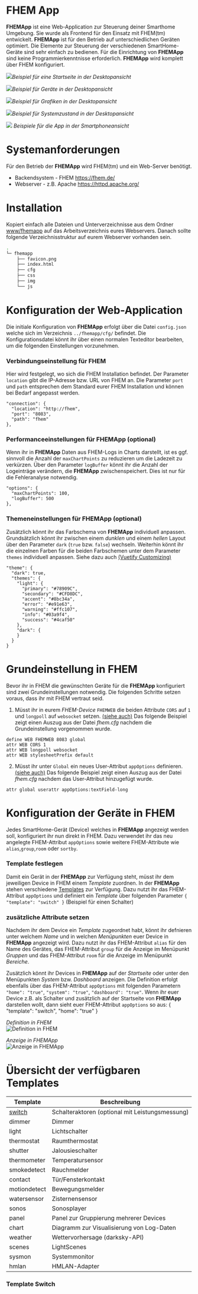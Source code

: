 # FHEM App
**FHEMApp** ist eine Web-Application zur Steuerung deiner Smarthome Umgebung. Sie wurde als Frontend für den Einsatz mit FHEM(tm) entwickelt. **FHEMApp** ist für den Betrieb auf unterschiedlichen Geräten optimiert. Die Elemente zur Steuerung der verschiedenen SmartHome-Geräte sind sehr einfach zu bedienen. Für die Einrichtung von **FHEMApp** sind keine Programmierkenntnisse erforderlich. **FHEMApp** wird komplett über FHEM konfiguriert.

![](./docs/media/fhemapp_desk_main.png)*Beispiel für eine Startseite in der Desktopansicht*

![](./docs/media/fhemapp_desk_group2.png)*Beispiel für Geräte in der Desktopansicht*

![](./docs/media/fhemapp_desk_charts.png)*Beispiel für Grafiken in der Desktopansicht*

![](./docs/media/fhemapp_desk_system.png)*Beispiel für Systemzustand in der Desktopansicht*

![](./docs/media/fhemApp_mobile_example.png)
*Beispiele für die App in der Smartphoneansicht*

# Systemanforderungen
Für den Betrieb der **FHEMApp** wird FHEM(tm) und ein Web-Server benötigt.
* Backendsystem - FHEM https://fhem.de/
* Webserver - z.B. Apache https://httpd.apache.org/

# Installation
Kopiert einfach alle Dateien und Unterverzeichnisse aus dem Ordner [www/fhemapp](./www/fhemapp) auf das Arbeitsverzeichnis eures Webservers. Danach sollte folgende Verzeichnisstruktur auf eurem Webserver vorhanden sein.
```bash
.
└─ fhemapp
    ├── favicon.png
    ├── index.html
    ├── cfg
    ├── css
    ├── img
    └── js
```

# Konfiguration der Web-Application
Die initiale Konfiguration von **FHEMApp** erfolgt über die Datei `config.json` welche sich im Verzeichnis `../fhemapp/cfg/` befindet. Die Konfigurationsdatei könnt ihr über einen normalen Texteditor bearbeiten, um die folgenden Einstellungen vorzunehmen.

### Verbindungseinstellung für FHEM
Hier wird festgelegt, wo sich die FHEM Installation befindet. Der Parameter `location` gibt die IP-Adresse bzw. URL von FHEM an. Die Parameter `port` und `path` entsprechen dem Standard eurer FHEM Installation und können bei Bedarf angepasst werden.
```
"connection": {
  "location": "http://fhem",
  "port": "8083",
  "path": "fhem"
},
```

### Performanceeinstellungen für FHEMApp (optional)
Wenn ihr in **FHEMApp** Daten aus FHEM-Logs in Charts darstellt, ist es ggf. sinnvoll die Anzahl der `maxChartPoints` zu reduzieren um die Ladezeit zu verkürzen. Über den Parameter `logBuffer` könnt ihr die Anzahl der Logeinträge verändern, die **FHEMApp** zwischenspeichert. Dies ist nur für die Fehleranalyse notwendig.
```
"options": {
  "maxChartPoints": 100,
  "logBuffer": 500
},
```

### Themeneinstellungen für FHEMApp (optional)
Zusätzlich könnt ihr das Farbschema von **FHEMApp** individuell anpassen. Grundsätzlich könnt ihr zwischen einem *dunklen* und einem *hellen* Layout über den Parameter `dark` (`true` bzw. `false`) wechseln. Weiterhin könnt ihr die einzelnen Farben für die beiden Farbschemen unter dem Parameter `themes` individuell anpassen. Siehe dazu auch [(Vuetify Customizing)](https://vuetifyjs.com/en/features/theme/#customizing)    
```
"theme": {
  "dark": true,
  "themes": {
    "light": {
      "primary": "#78909C",
      "secondary": "#CFD8DC",
      "accent": "#8bc34a",
      "error": "#e91e63",
      "warning": "#ffc107",
      "info": "#03a9f4",
      "success": "#4caf50"
    },
    "dark": {
    }
  }
}
```

# Grundeinstellung in FHEM
Bevor ihr in FHEM die gewünschten Geräte für die **FHEMApp** konfiguriert sind zwei Grundeinstellungen notwendig. Die folgenden Schritte setzen voraus, dass ihr mit FHEM vertraut seid.
1. Müsst ihr in eurem *FHEM-Device* `FHEMWEB` die beiden Attribute `CORS` auf `1` und `longpoll` auf `websocket` setzen. [(siehe auch)](https://fhem.de/commandref_DE.html#FHEMWEB) Das folgende Beispiel zeigt einen Auszug aus der Datei *fhem.cfg* nachdem die Grundeinstellung vorgenommen wurde.
```
define WEB FHEMWEB 8083 global
attr WEB CORS 1
attr WEB longpoll websocket
attr WEB stylesheetPrefix default
```
2. Müsst ihr unter `Global` ein neues User-Attribut `appOptions` definieren. [(siehe auch)](https://fhem.de/commandref_DE.html#global) Das folgende Beispiel zeigt einen Auszug aus der Datei *fhem.cfg* nachdem das User-Attribut hinzugefügt wurde.
```
attr global userattr appOptions:textField-long
```

# Konfiguration der Geräte in FHEM
Jedes SmartHome-Gerät (Device) welches in **FHEMApp** angezeigt werden soll, konfiguriert ihr nun direkt in FHEM. Dazu verwendet ihr das neu angelegte FHEM-Attribut `appOptions` sowie weitere FHEM-Attribute wie `alias`,`group`,`room` oder `sortby`.

### Template festlegen
Damit ein Gerät in der **FHEMApp** zur Verfügung steht, müsst ihr dem jeweiligen Device in FHEM einem *Template* zuordnen. In der **FHEMApp** stehen verschiedene [Templates](#übersicht-der-verfügbaren-templates) zur Verfügung. Dazu nutzt ihr das FHEM-Attribut `appOptions`  und definiert ein *Template* über folgenden Parameter  `{ "template": "switch" }` (Beispiel für einen Schalter)

### zusätzliche Attribute setzen
Nachdem ihr dem Device ein *Template* zugeordnet habt, könnt ihr defnieren unter welchem *Name* und in welchen *Menüpunkten* euer Device in **FHEMApp** angezeigt wird. Dazu nutzt ihr das FHEM-Attribut `alias` für den Name des Gerätes, das FHEM-Attribut `group` für die Anzeige im Menüpunkt *Gruppen* und das FHEM-Attribut `room` für die Anzeige im Menüpunkt *Bereiche*.

Zusätzlich könnt ihr Devices in **FHEMApp** auf der *Startseite* oder unter den Menüpunkten *System* bzw. *Dashboard* anzeigen. Die Definition erfolgt ebenfalls über das FHEM-Attribut `appOptions` mit folgenden Parametern `"home": "true"`, `"system": "true"`, `"dashboard": "true"`. Wenn ihr euer Device z.B. als Schalter und zusätzlich auf der Startseite von **FHEMApp** darstellen wollt, dann sieht euer FHEM-Attribut `appOptions` so aus: { "template": "switch", "home": "true" }

*Definition in FHEM*<br>
![Definition in FHEM](./docs/media/template_switch_fhem.png)

*Anzeige in FHEMApp*<br>
![Anzeige in FHEMApp](./docs/media/template_switch_example.png)

# Übersicht der verfügbaren Templates
| Template | Beschreibung |
|----------|--------------|
| [switch](#template-switch) | Schalteraktoren (optional mit Leistungsmessung) |
| dimmer | Dimmer |
| light | Lichtschalter |
| thermostat | Raumthermostat |
| shutter | Jalousieschalter |
| thermometer | Temperatursensor |
| smokedetect | Rauchmelder |
| contact    | Tür/Fensterkontakt |
| motiondetect | Bewegungsmelder |
| watersensor | Zisternensensor |
| sonos | Sonosplayer |
| panel | Panel zur Gruppierung mehrerer Devices |
| chart | Diagramm zur Visualisierung von Log-Daten |
| weather | Wettervorhersage (darksky-API) |
| scenes | LightScenes |
| sysmon | Systemmonitor |
| hmlan | HMLAN-Adapter |

### Template Switch
